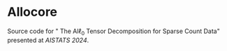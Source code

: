 # Allocore

Source code for " $\text{The Al$\ell_0$ Tensor Decomposition for Sparse Count Data}$" presented at *AISTATS 2024*. 
